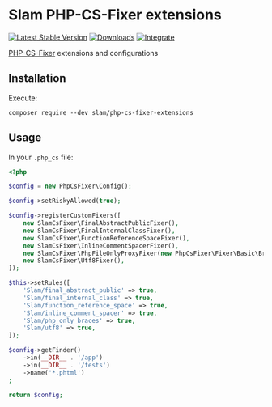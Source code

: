 # Slam PHP-CS-Fixer extensions

[![Latest Stable Version](https://img.shields.io/packagist/v/slam/php-cs-fixer-extensions.svg)](https://packagist.org/packages/slam/php-cs-fixer-extensions)
[![Downloads](https://img.shields.io/packagist/dt/slam/php-cs-fixer-extensions.svg)](https://packagist.org/packages/slam/php-cs-fixer-extensions)
[![Integrate](https://github.com/Slamdunk/php-cs-fixer-extensions/workflows/CI/badge.svg?branch=master)](https://github.com/Slamdunk/php-cs-fixer-extensions/actions)

[PHP-CS-Fixer](https://github.com/FriendsOfPHP/PHP-CS-Fixer) extensions and configurations

## Installation

Execute:

`composer require --dev slam/php-cs-fixer-extensions`

## Usage

In your `.php_cs` file:

```php
<?php

$config = new PhpCsFixer\Config();

$config->setRiskyAllowed(true);

$config->registerCustomFixers([
    new SlamCsFixer\FinalAbstractPublicFixer(),
    new SlamCsFixer\FinalInternalClassFixer(),
    new SlamCsFixer\FunctionReferenceSpaceFixer(),
    new SlamCsFixer\InlineCommentSpacerFixer(),
    new SlamCsFixer\PhpFileOnlyProxyFixer(new PhpCsFixer\Fixer\Basic\BracesFixer()),
    new SlamCsFixer\Utf8Fixer(),
]);

$this->setRules([
    'Slam/final_abstract_public' => true,
    'Slam/final_internal_class' => true,
    'Slam/function_reference_space' => true,
    'Slam/inline_comment_spacer' => true,
    'Slam/php_only_braces' => true,
    'Slam/utf8' => true,
]);

$config->getFinder()
    ->in(__DIR__ . '/app')
    ->in(__DIR__ . '/tests')
    ->name('*.phtml')
;

return $config;
```
